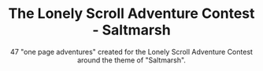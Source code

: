 ---
title: The Lonely Scroll Adventure Contest - Saltmarsh
subtitle: 47 "one page adventures" created for the Lonely Scroll Adventure Contest around the theme of "Saltmarsh".
image: lonely_scrolls_saltmarsh.jpg
alt_image: 
alt: Hidden 
product_link: https://www.dmsguild.com/product/286508/The-Lonely-Scroll-Adventure-Contest-Saltmarsh?affiliate_id=1739130
selling_site: DMsGuild
type: collab
system: dnd5e
featured: false
progress:
  percent: 100
  status: finished
stats:
  system: dnd5e
  type: Collection
  level: 
  duration: 
---